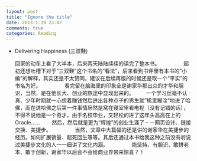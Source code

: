 ```yaml
---
layout: post
title: "Ignore the title"
date: 2013-1-19 23:47
comments: true
categories: Reading
---
```


* Delivering Happiness (三双鞋)

   回家的动车上看了大半本，后来两天陆陆续续的读完了整本书。 
　　 
　　起初还想吐槽下对于“三双鞋”这个书名的“看法”，后来看到书评里有本书的“小编”的解释，其实还是不太赞同，建议在后续再版的时候还是取一个“平实”的书名为好。 
　　 
　　看完留在脑海里的印象全是谢家华那出众的才华和胆识，当然，是在他长大、创业的旅途中显现出来的。 
　　一个学习丝毫不认真、少年时期就一心想着赚钱然后迸出各种点子的男生就”稀里糊涂“地进了哈佛，而在进哈佛之后第一件事情居然是窝在寝室里看电视（没有记错的话），不得不说他是一个奇才。由于名校毕业，又轻松的进了这年头高高在上的Oracle…… 
　　然后，然后就是更为“辉煌”的创业生涯了－－网页设计、链接交换、美捷步。 
　　 
　　当然，文章中大篇幅的还是讲的谢家华在美捷步的经历。如何扩展销量、起死回生等等。其后还通过本书给我这种之前没有听说过美捷步文化的人一一细讲了文化内涵。 
　　 
　　能坚持、有胆识、敢拼老本、敢于创新，谢家华以后会不会给商业界带来惊喜？！ 
